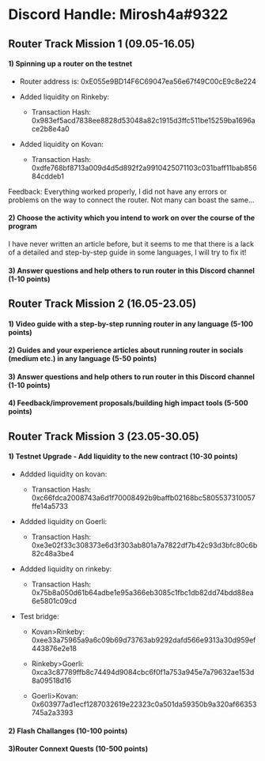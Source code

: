 # Discord Handle: Mirosh4a#9322
## Router Track Mission 1 (09.05-16.05)

#### 1) Spinning up a router on the testnet

   - Router address is: 0xE055e9BD14F6C69047ea56e67f49C00cE9c8e224

   - Added liquidity on Rinkeby: 

        - Transaction Hash: 0x983ef5acd7838ee8828d53048a82c1915d3ffc511be15259ba1696ace2b8e4a0
      
   - Added liquidity on Kovan:

        - Transaction Hash: 0xdfe768bf8713a009d4d5d892f2a9910425071103c031baff11bab85684cddeb1  
         
       
   Feedback: Everything worked properly, I did not have any errors or problems on the way to connect the router. Not many can boast the same...
  

#### 2) Choose the activity which you intend to work on over the course of the program

   I have never written an article before, but it seems to me that there is a lack of a detailed and step-by-step guide 
   in some languages, I will try to fix it!



#### 3) Answer questions and help others to run router in this Discord channel (1-10 points)

  
      
## Router Track Mission 2 (16.05-23.05)

#### 1) Video guide with a step-by-step running router in any language (5-100 points)



#### 2) Guides and your experience articles about running router in socials (medium etc.) in any language (5-50 points)



#### 3) Answer questions and help others to run router in this Discord channel (1-10 points)



#### 4) Feedback/improvement proposals/building high impact tools (5-500 points)

## Router Track Mission 3 (23.05-30.05)

#### 1) Testnet Upgrade - Add liquidity to the new contract (10-30 points)

 - Addded liquidity on kovan:
 
    - Transaction Hash: 0xc66fdca2008743a6d1f70008492b9baffb02168bc5805537310057ffe14a5733

 - Addded liquidity on Goerli:

    - Transaction Hash: 0xe3e02f33c308373e6d3f303ab801a7a7822df7b42c93d3bfc80c6b82c48a3be4

 - Addded liquidity on rinkeby:

     - Transaction Hash: 0x75b8a050d61b64adbe1e95a366eb3085c1fbc1db82dd74bdd88ea6e5801c09cd

   
 - Test bridge:
 
    - Kovan>Rinkeby: 0xee33a75965a9a6c09b69d73763ab9292dafd566e9313a30d959ef443876e2e18
     
    - Rinkeby>Goerli: 0xca3c87789ffb8c74494d9084cbc6f0f1a753a945e7a79632ae153d8a09518d16

    - Goerli>Kovan: 0x603977ad1ecf1287032619e22323c0a501da59350b9a320af66353745a2a3393
   
   
   
   
   
   
   
 
#### 2) Flash Challanges (10-100 points)


#### 3)Router Connext Quests (10-500 points)

